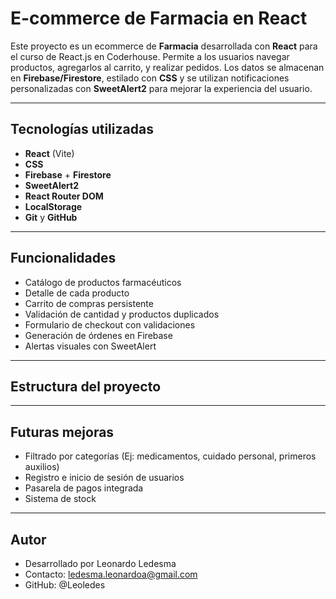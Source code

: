 # E-commerce de Farmacia en React

Este proyecto es un ecommerce de **Farmacia** desarrollada con **React** para el curso de React.js en Coderhouse. 
Permite a los usuarios navegar productos, agregarlos al carrito, y realizar pedidos. Los datos se almacenan en **Firebase/Firestore**, estilado con **CSS** y se utilizan notificaciones personalizadas con **SweetAlert2** para mejorar la experiencia del usuario.

---

## Tecnologías utilizadas

-  **React** (Vite)
-  **CSS**
-  **Firebase** + **Firestore**
-  **SweetAlert2**
-  **React Router DOM**
-  **LocalStorage**
-  **Git** y **GitHub**

---


##  Funcionalidades

-  Catálogo de productos farmacéuticos
-  Detalle de cada producto
-  Carrito de compras persistente
-  Validación de cantidad y productos duplicados
-  Formulario de checkout con validaciones
-  Generación de órdenes en Firebase
-  Alertas visuales con SweetAlert

---

##  Estructura del proyecto

---

##  Futuras mejoras

-  Filtrado por categorías (Ej: medicamentos, cuidado personal, primeros auxilios)
-  Registro e inicio de sesión de usuarios
-  Pasarela de pagos integrada
-  Sistema de stock

---

##  Autor
- Desarrollado por Leonardo Ledesma
- Contacto: ledesma.leonardoa@gmail.com
- GitHub: @Leoledes